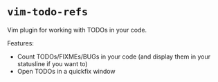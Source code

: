`vim-todo-refs`
===

Vim plugin for working with TODOs in your code.

Features:

- Count TODOs/FIXMEs/BUGs in your code (and display them in your statusline if you want to)
- Open TODOs in a quickfix window
